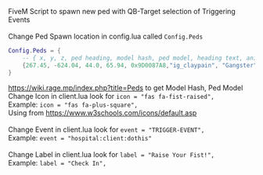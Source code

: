 FiveM Script to spawn new ped with QB-Target selection of Triggering Events
<BR>
<BR>
Change Ped Spawn location in config.lua called ```Config.Peds```

```lua
Config.Peds = {
    -- { x, y, z, ped heading, model hash, ped model, heading text, animation info }
    {267.45, -624.04, 44.0, 65.94, 0x9D0087A8,"ig_claypain", "Gangster", "amb@world_human_aa_smoke@male@idle_a"}
}
```
https://wiki.rage.mp/index.php?title=Peds to get Model Hash, Ped Model
<BR>
Change Icon in client.lua look for ```icon = "fas fa-fist-raised",```
<BR>Example: ```icon = "fas fa-plus-square",```
<BR>Using from https://www.w3schools.com/icons/default.asp
<BR>
<BR>
Change Event in client.lua look for ```event = "TRIGGER-EVENT",``` 
<BR>Example: ```event = "hospital:client:dothis"```
<BR>
<BR>
Change Label in client.lua look for ```label = "Raise Your Fist!",``` 
<BR>Example: ```label = "Check In",``` 
